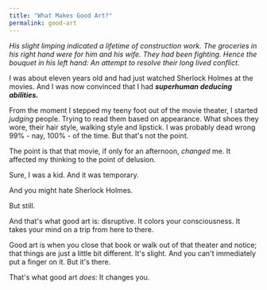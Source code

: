 ```yaml
---
title: "What Makes Good Art?"
permalink: good-art
---
```


_His slight limping indicated a lifetime of construction work. The groceries in his right hand were for him and his wife. They had been fighting. Hence the bouquet in his left hand: An attempt to resolve their long lived conflict._

I was about eleven years old and had just watched Sherlock Holmes at the movies. And I was now convinced that I had ***superhuman deducing abilities.***

From the moment I stepped my teeny foot out of the movie theater, I started _judging_ people. Trying to read them based on appearance. What shoes they wore, their hair style, walking style and lipstick. I was probably dead wrong 99% - nay, 100% - of the time. But that's not the point.

The point is that that movie, if only for an afternoon, _changed_ me. It affected my thinking to the point of delusion.

Sure, I was a kid. And it was temporary.

And you might hate Sherlock Holmes.

But still.

And that's what good art is: disruptive. It colors your consciousness. It takes your mind on a trip from here to there.

Good art is when you close that book or walk out of that theater and notice; that things are just a little bit different. It's slight. And you can't immediately put a finger on it. But it's there.

That's what good art _does_: It changes you.
